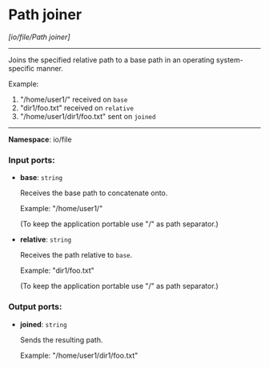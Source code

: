 # Path joiner

_[io/file/Path joiner]_

---

Joins the specified relative path to a base path in an operating system-specific manner.

Example:
1. "/home/user1/" received on `base`
2. "dir1/foo.txt" received on `relative`
3. "/home/user1/dir1/foo.txt" sent on `joined`

---

__Namespace__: io/file

### Input ports:

* __base__: ` string `

    Receives the base path to concatenate onto.
    
    Example:
    "/home/user1/"
    
    (To keep the application portable use "/" as path separator.)


* __relative__: ` string `

    Receives the path relative to `base`.
    
    Example:
    "dir1/foo.txt"
    
    (To keep the application portable use "/" as path separator.)

### Output ports:

* __joined__: ` string `

    Sends the resulting path.
    
    Example:
    "/home/user1/dir1/foo.txt"

